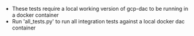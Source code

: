 * These tests require a local working version of gcp-dac to be running in a docker container
* Run 'all_tests.py' to run all integration tests against a local docker dac container